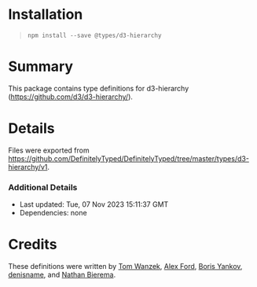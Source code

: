 # Installation
> `npm install --save @types/d3-hierarchy`

# Summary
This package contains type definitions for d3-hierarchy (https://github.com/d3/d3-hierarchy/).

# Details
Files were exported from https://github.com/DefinitelyTyped/DefinitelyTyped/tree/master/types/d3-hierarchy/v1.

### Additional Details
 * Last updated: Tue, 07 Nov 2023 15:11:37 GMT
 * Dependencies: none

# Credits
These definitions were written by [Tom Wanzek](https://github.com/tomwanzek), [Alex Ford](https://github.com/gustavderdrache), [Boris Yankov](https://github.com/borisyankov), [denisname](https://github.com/denisname), and [Nathan Bierema](https://github.com/Methuselah96).
